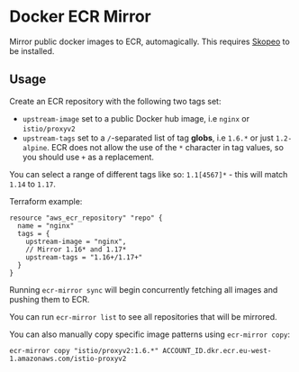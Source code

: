 # Docker ECR Mirror

Mirror public docker images to ECR, automagically. This requires [Skopeo](https://github.com/containers/skopeo) to be installed.

## Usage

Create an ECR repository with the following two tags set:

* `upstream-image` set to a public Docker hub image, i.e `nginx` or `istio/proxyv2`
* `upstream-tags` set to a `/`-separated list of tag **globs**, i.e `1.6.*` or just `1.2-alpine`. ECR does not allow the
  use of the `*` character in tag values, so you should use `+` as a replacement.

You can select a range of different tags like so: `1.1[4567]*` - this will match `1.14` to `1.17`.

Terraform example:

```hcl-terraform
resource "aws_ecr_repository" "repo" {
  name = "nginx"
  tags = {
    upstream-image = "nginx",
    // Mirror 1.16* and 1.17*
    upstream-tags = "1.16+/1.17+"
  }
}
```

Running `ecr-mirror sync` will begin concurrently fetching all images and pushing them to ECR.

You can run `ecr-mirror list` to see all repositories that will be mirrored.

You can also manually copy specific image patterns using `ecr-mirror copy`:

`ecr-mirror copy "istio/proxyv2:1.6.*" ACCOUNT_ID.dkr.ecr.eu-west-1.amazonaws.com/istio-proxyv2`
